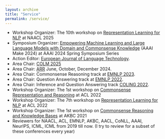 ```yaml
---
layout: archive
title: "Service"
permalink: /service/
---
```

- Workshop Organizer: The 10th workshop on [Representation Learning for NLP](https://sites.google.com/view/repl4nlp2025/) at NAACL 2025
- Symposium Organizer: [Empowering Machine Learning and Large Language Models with Domain and Commonsense Knowledge](https://aaai.org/conference/spring-symposia/sss24/) (AAAI Make 2024) at AAAI 2024 Spring Symposium Series
- Action Editor: [European Journal of Language Technology](https://www.nejlt.org/">Northern).
- Area Chair: [COLM 2025](https://colmweb.org/index.html)
- Area Chair: [ARR](https://aclrollingreview.org/) June, October, December 2024.
- Area Chair: Commonsense Reasoning track at [EMNLP 2023](https://2023.emnlp.org/).
- Area Chair: Question Answering track at [EMNLP 2022](https://2022.emnlp.org/).
- Area Chair: Inference and Question Answering track [COLING 2022](https://coling2022.org/).
- Workshop Organizer: The 1st workshop on [Commonsense Representation and Reasoning](https://csrr-workshop.github.io/) at ACL 2022 
- Workshop Organizer: The 7th workshop on [Representation Learning for NLP](https://sites.google.com/view/repl4nlp2022/home?authuser=0) at ACL 2022
- Workshop Organizer: The 1st workshop on [Commonsense Reasoning and Knowledge Bases](https://akbc-cskb.github.io/) at AKBC 2021 
- Reviewers for NAACL, ACL, EMNLP, AKBC, AACL, CoNLL, AAAI, NeurIPS, ICML, ICML from 2019 till now. (I try to review for a subset of these conferences every year)
